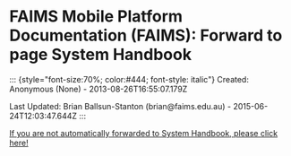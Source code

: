 FAIMS Mobile Platform Documentation (FAIMS): Forward to page System Handbook
============================================================================

::: {style="font-size:70%; color:#444; font-style: italic"}
Created: Anonymous (None) - 2013-08-26T16:55:07.179Z

Last Updated: Brian Ballsun-Stanton (brian\@faims.edu.au) -
2015-06-24T12:03:47.644Z
:::

[If you are not automatically forwarded to System Handbook, please click
here!](System%20Handbook.html)
